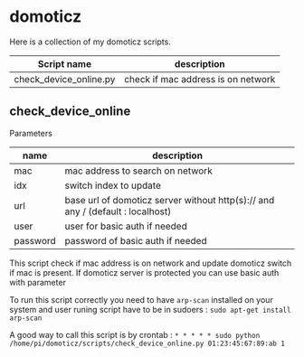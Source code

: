 # domoticz

Here is a collection of my domoticz scripts.

| Script name | description |
|--|--|
| check_device_online.py | check if mac address is on network |

## check_device_online
Parameters

| name | description |
|--|--|
| mac | mac address to search on network |
| idx | switch index to update |
| url | base url of domoticz server without http(s):// and any / (default : localhost) |
| user | user for basic auth if needed |
| password | password of basic auth if needed |

This script check if mac address is on network and update domoticz switch if mac is present.
If domoticz server is protected you can use basic auth with parameter

To run this script correctly you need to have `arp-scan` installed on your system and user runing script have to be in sudoers :
`sudo apt-get install arp-scan`

A good way to call this script is by crontab :
`* * * * * sudo python /home/pi/domoticz/scripts/check_device_online.py 01:23:45:67:89:ab 1`
